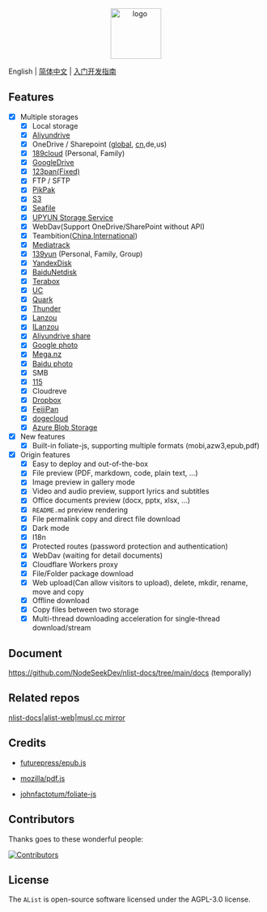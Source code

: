 <div align="center">
  <img width="100px" alt="logo" src="https://cdn.jsdelivr.net/gh/NodeSeekDev/alist@main/images/logo.svg"/>
</div>

English | [简体中文](./README_cn.md) | [入门开发指南](./START.md)

## Features

- [x] Multiple storages
    - [x] Local storage
    - [x] [Aliyundrive](https://www.alipan.com/)
    - [x] OneDrive / Sharepoint ([global](https://www.office.com/), [cn](https://portal.partner.microsoftonline.cn),de,us)
    - [x] [189cloud](https://cloud.189.cn) (Personal, Family)
    - [x] [GoogleDrive](https://drive.google.com/)
    - [x] [123pan(Fixed)](https://www.123pan.com/)
    - [x] FTP / SFTP
    - [x] [PikPak](https://www.mypikpak.com/)
    - [x] [S3](https://aws.amazon.com/s3/)
    - [x] [Seafile](https://seafile.com/)
    - [x] [UPYUN Storage Service](https://www.upyun.com/products/file-storage)
    - [x] WebDav(Support OneDrive/SharePoint without API)
    - [x] Teambition([China](https://www.teambition.com/ ),[International](https://us.teambition.com/ ))
    - [x] [Mediatrack](https://www.mediatrack.cn/)
    - [x] [139yun](https://yun.139.com/) (Personal, Family, Group)
    - [x] [YandexDisk](https://disk.yandex.com/)
    - [x] [BaiduNetdisk](http://pan.baidu.com/)
    - [x] [Terabox](https://www.terabox.com/main)
    - [x] [UC](https://drive.uc.cn)
    - [x] [Quark](https://pan.quark.cn)
    - [x] [Thunder](https://pan.xunlei.com)
    - [x] [Lanzou](https://www.lanzou.com/)
    - [x] [ILanzou](https://www.ilanzou.com/)
    - [x] [Aliyundrive share](https://www.alipan.com/)
    - [x] [Google photo](https://photos.google.com/)
    - [x] [Mega.nz](https://mega.nz)
    - [x] [Baidu photo](https://photo.baidu.com/)
    - [x] SMB
    - [x] [115](https://115.com/)
    - [X] Cloudreve
    - [x] [Dropbox](https://www.dropbox.com/)
    - [x] [FeijiPan](https://www.feijipan.com/)
    - [x] [dogecloud](https://www.dogecloud.com/product/oss)
    - [x] [Azure Blob Storage](https://azure.microsoft.com/products/storage/blobs)
- [x] New features
    - [x] Built-in foliate-js, supporting multiple formats (mobi,azw3,epub,pdf)
- [x] Origin features
    - [x] Easy to deploy and out-of-the-box
    - [x] File preview (PDF, markdown, code, plain text, ...)
    - [x] Image preview in gallery mode
    - [x] Video and audio preview, support lyrics and subtitles
    - [x] Office documents preview (docx, pptx, xlsx, ...)
    - [x] `README.md` preview rendering
    - [x] File permalink copy and direct file download
    - [x] Dark mode
    - [x] I18n
    - [x] Protected routes (password protection and authentication)
    - [x] WebDav (waiting for detail documents)
    - [x] Cloudflare Workers proxy
    - [x] File/Folder package download
    - [x] Web upload(Can allow visitors to upload), delete, mkdir, rename, move and copy
    - [x] Offline download
    - [x] Copy files between two storage
    - [x] Multi-thread downloading acceleration for single-thread download/stream

## Document

<https://github.com/NodeSeekDev/nlist-docs/tree/main/docs> (temporally)

## Related repos

[nlist-docs](https://github.com/NodeSeekDev/nlist-docs)|[alist-web](https://github.com/friedHDD/alist-web)|[musl.cc mirror](https://github.com/OpenListTeam/musl-compilers)

## Credits

- [futurepress/epub.js](https://github.com/futurepress/epub.js/)

- [mozilla/pdf.js](https://github.com/mozilla/pdf.js/)

- [johnfactotum/foliate-js](https://github.com/johnfactotum/foliate-js)

## Contributors

Thanks goes to these wonderful people:

[![Contributors](https://contrib.rocks/image?repo=NodeSeekDev/alist)](https://github.com/NodeSeekDev/alist/graphs/contributors)

## License

The `AList` is open-source software licensed under the AGPL-3.0 license.

